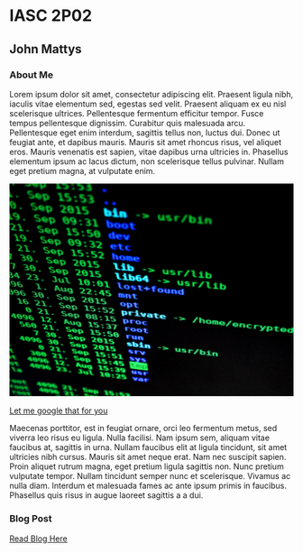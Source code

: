 # IASC 2P02
## John Mattys

### About Me

Lorem ipsum dolor sit amet, consectetur adipiscing elit. Praesent ligula nibh, iaculis vitae elementum sed, egestas sed velit. Praesent aliquam ex eu nisl scelerisque ultrices. Pellentesque fermentum efficitur tempor. Fusce tempus pellentesque dignissim. Curabitur quis malesuada arcu. Pellentesque eget enim interdum, sagittis tellus non, luctus dui. Donec ut feugiat ante, et dapibus mauris. Mauris sit amet rhoncus risus, vel aliquet eros. Mauris venenatis est sapien, vitae dapibus urna ultricies in. Phasellus elementum ipsum ac lacus dictum, non scelerisque tellus pulvinar. Nullam eget pretium magna, at vulputate enim.

![](images/hacking-1685092_1920.jpg)

[Let me google that for you](https://www.google.ca/?gfe_rd=cr&ei=aIKHWPyLMqSC8QfklrnoBg)

Maecenas porttitor, est in feugiat ornare, orci leo fermentum metus, sed viverra leo risus eu ligula. Nulla facilisi. Nam ipsum sem, aliquam vitae faucibus at, sagittis in urna. Nullam faucibus elit at ligula tincidunt, sit amet ultricies nibh cursus. Mauris sit amet neque erat. Nam nec suscipit sapien. Proin aliquet rutrum magna, eget pretium ligula sagittis non. Nunc pretium vulputate tempor. Nullam tincidunt semper nunc et scelerisque. Vivamus ac nulla diam. Interdum et malesuada fames ac ante ipsum primis in faucibus. Phasellus quis risus in augue laoreet sagittis a a dui.

### Blog Post

[Read Blog Here](blog)
